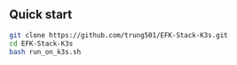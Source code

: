 ## Quick start

```bash
git clone https://github.com/trung501/EFK-Stack-K3s.git
cd EFK-Stack-K3s
bash run_on_k3s.sh
```


